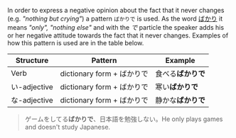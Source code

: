 In order to express a negative opinion about the fact that it never changes (e.g. *"nothing but crying"*) a pattern `ばかりで` is used. As the word [ばかり](57) it means *"only", "nothing else"* and with the *で* particle the speaker adds his or her negative attitude towards the fact that it never changes.
Examples of how this pattern is used are in the table below.

|Structure|Pattern|Example|
|-|-|-|
|Verb|dictionary form + ばかりで|食べる**ばかりで**|
|い-adjective|dictionary form + ばかりで|寒い**ばかりで**|
|な-adjective|dictionary form + ばかりで|静かな**ばかりで**|

>ゲームをしてる**ばかりで**、日本語を勉強しない。He only plays games and doesn't study Japanese.